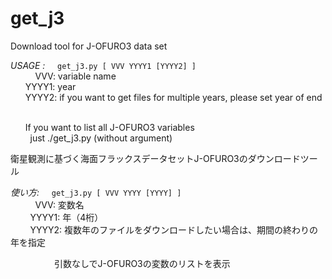 # get_j3
Download tool for J-OFURO3 data set

 *USAGE :*
     `get_j3.py [ VVV YYYY1 [YYYY2] ]`  
           VVV: variable name  
         YYYY1: year  
         YYYY2: if you want to get files for multiple years, please set year of end  
       
       
       If you want to list all J-OFURO3 variables  
          just ./get_j3.py (without argument)  
          

衛星観測に基づく海面フラックスデータセットJ-OFURO3のダウンロードツール  

 *使い方:*
     `get_j3.py [ VVV YYYY [YYYY] ]`  
           VVV: 変数名  
         YYYY1: 年（4桁）  
         YYYY2: 複数年のファイルをダウンロードしたい場合は、期間の終わりの年を指定  
          

　　　　　引数なしでJ-OFURO3の変数のリストを表示
